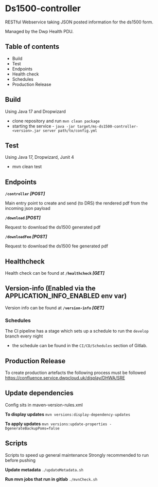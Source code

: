 # Ds1500-controller

RESTful Webservice taking JSON posted information for the ds1500 form.

Managed by the Dwp Health PDU.

## Table of contents

* Build
* Test
* Endpoints
* Health check
* Schedules
* Production Release

## Build

Using Java 17 and Dropwizard

* clone repository and run `mvn clean package`
* starting the service - `java -jar target/ms-ds1500-controller-<version>.jar server path/to/config.yml`

## Test

Using Java 17, Dropwizard, Junit 4

* mvn clean test

## Endpoints

**`/controller` *[POST]***

Main entry point to create and send (to DRS) the rendered pdf from the incoming json payload

**`/download` *[POST]***

Request to download the ds1500 generated pdf

**`/downloadFee` *[POST]***

Request to download the ds1500 fee generated pdf

## Healthcheck

Health check can be found at **`/healthcheck` *[GET]***

## Version-info (Enabled via the APPLICATION_INFO_ENABLED env var)

Version info can be found at **`/version-info` *[GET]***

### Schedules

The CI pipeline has a stage which sets up a schedule to run the `develop` branch every night 
- the schedule can be found in the `CI/CD/Schedules` section of Gitlab.

## Production Release

To create production artefacts the following process must be followed https://confluence.service.dwpcloud.uk/display/DHWA/SRE

## Update dependencies

Config sits in maven-version-rules.xml

**To display updates**
`mvn versions:display-dependency-updates`

**To apply updates**
`mvn versions:update-properties -DgenerateBackupPoms=false`

## Scripts

Scripts to speed up general maintenance
Strongly recommended to run before pushing

**Update metadata**
`./updateMetadata.sh`

**Run mvn jobs that run in gitlab**
`./mvnCheck.sh`



